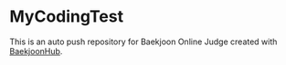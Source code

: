# MyCodingTest
This is an auto push repository for Baekjoon Online Judge created with [BaekjoonHub](https://github.com/BaekjoonHub/BaekjoonHub).
